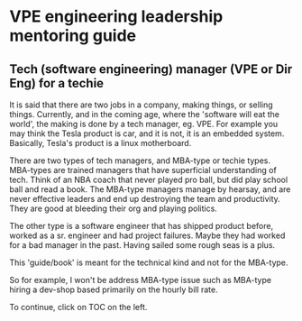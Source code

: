 # VPE engineering leadership mentoring guide

## Tech (software engineering) manager (VPE or Dir Eng) for a techie 

It is said that there are two jobs in a company, making things, or selling things.
Currently, and in the coming age, where the 'software will eat the world', the making is done by a tech manager, eg. VPE. For example you may think the Tesla product is car, and it is not, it is an embedded system. Basically, Tesla's product is a linux motherboard.

There are two types of tech managers, and MBA-type or techie types. MBA-types are trained managers that have superficial understanding of tech. Think of an NBA coach that never played pro ball, but did play school ball and read a book. The MBA-type managers manage by hearsay, and are never effective leaders and end up destroying the team and productivity. They are good at bleeding their org and playing politics.

The other type is a software engineer that has shipped product before, worked as a sr. engineer and had project failures. Maybe they had worked for a bad manager in the past. Having sailed some rough seas is a plus.

This 'guide/book' is meant for the technical kind and not for the MBA-type.

So for example, I won't be address MBA-type issue such as MBA-type hiring a dev-shop based primarily on the hourly bill rate.

To continue, click on TOC on the left.